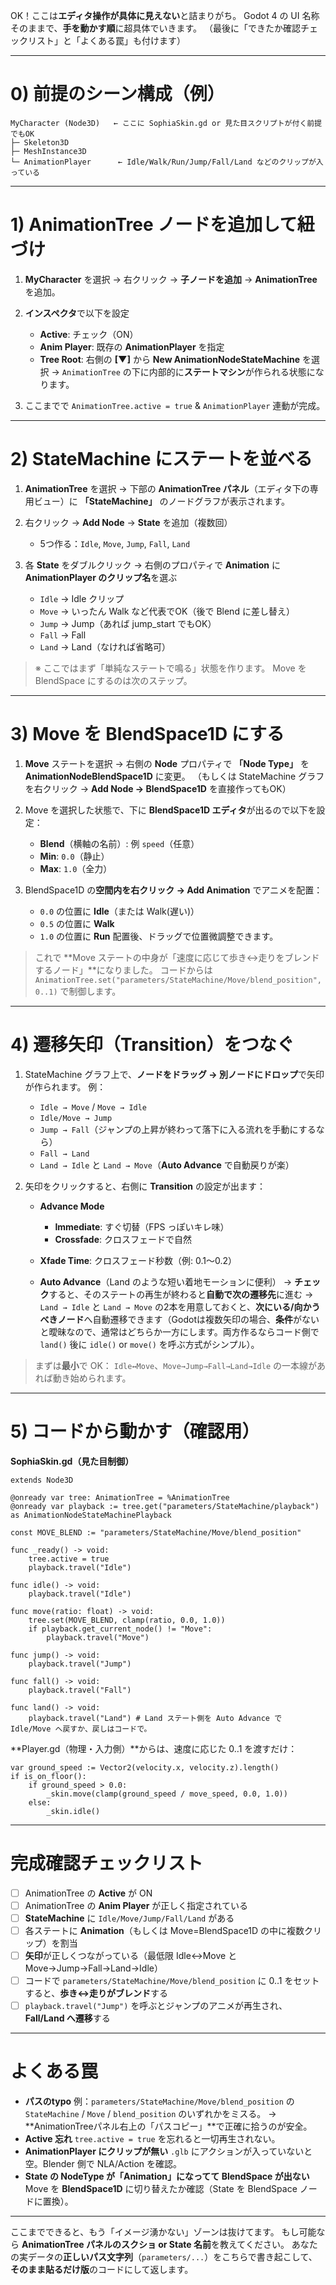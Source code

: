 OK！ここは**エディタ操作が具体に見えない**と詰まりがち。
Godot 4 の UI 名称そのままで、**手を動かす順**に超具体でいきます。
（最後に「できたか確認チェックリスト」と「よくある罠」も付けます）

---

# 0) 前提のシーン構成（例）

```
MyCharacter (Node3D)   ← ここに SophiaSkin.gd or 見た目スクリプトが付く前提でもOK
├─ Skeleton3D
├─ MeshInstance3D
└─ AnimationPlayer      ← Idle/Walk/Run/Jump/Fall/Land などのクリップが入っている
```

---

# 1) AnimationTree ノードを追加して紐づけ

1. **MyCharacter** を選択 → 右クリック → **子ノードを追加** → **AnimationTree** を追加。
2. **インスペクタ**で以下を設定

   * **Active**: チェック（ON）
   * **Anim Player**: 既存の **AnimationPlayer** を指定
   * **Tree Root**: 右側の **\[▼]** から **New AnimationNodeStateMachine** を選択
     → `AnimationTree` の下に内部的に**ステートマシン**が作られる状態になります。
3. ここまでで `AnimationTree.active = true` & `AnimationPlayer` 連動が完成。

---

# 2) StateMachine にステートを並べる

1. **AnimationTree** を選択 → 下部の **AnimationTree パネル**（エディタ下の専用ビュー）に
   **「StateMachine」** のノードグラフが表示されます。
2. 右クリック → **Add Node** → **State** を追加（複数回）

   * 5つ作る：`Idle`, `Move`, `Jump`, `Fall`, `Land`
3. 各 **State** をダブルクリック → 右側のプロパティで
   **Animation** に **AnimationPlayer のクリップ名**を選ぶ

   * `Idle` → Idle クリップ
   * `Move` → いったん Walk など代表でOK（後で Blend に差し替え）
   * `Jump` → Jump（あれば jump\_start でもOK）
   * `Fall` → Fall
   * `Land` → Land（なければ省略可）

> ※ ここではまず「単純なステートで鳴る」状態を作ります。
> Move を BlendSpace にするのは次のステップ。

---

# 3) Move を BlendSpace1D にする

1. **Move** ステートを選択 → 右側の **Node** プロパティで
   **「Node Type」** を **AnimationNodeBlendSpace1D** に変更。
   （もしくは StateMachine グラフを右クリック → **Add Node → BlendSpace1D** を直接作ってもOK）
2. Move を選択した状態で、下に **BlendSpace1D エディタ**が出るので以下を設定：

   * **Blend**（横軸の名前）: 例 `speed`（任意）
   * **Min**: `0.0`（静止）
   * **Max**: `1.0`（全力）
3. BlendSpace1D の**空間内を右クリック → Add Animation** でアニメを配置：

   * `0.0` の位置に **Idle**（または Walk(遅い)）
   * `0.5` の位置に **Walk**
   * `1.0` の位置に **Run**
     配置後、ドラッグで位置微調整できます。

> これで \*\*Move ステートの中身が「速度に応じて歩き↔走りをブレンドするノード」\*\*になりました。
> コードからは `AnimationTree.set("parameters/StateMachine/Move/blend_position", 0..1)` で制御します。

---

# 4) 遷移矢印（Transition）をつなぐ

1. StateMachine グラフ上で、**ノードをドラッグ → 別ノードにドロップ**で矢印が作られます。
   例：

   * `Idle → Move` / `Move → Idle`
   * `Idle/Move → Jump`
   * `Jump → Fall`（ジャンプの上昇が終わって落下に入る流れを手動にするなら）
   * `Fall → Land`
   * `Land → Idle` と `Land → Move`（**Auto Advance** で自動戻りが楽）
2. 矢印をクリックすると、右側に **Transition** の設定が出ます：

   * **Advance Mode**

     * **Immediate**: すぐ切替（FPS っぽいキレ味）
     * **Crossfade**: クロスフェードで自然
   * **Xfade Time**: クロスフェード秒数（例: 0.1～0.2）
   * **Auto Advance**（Land のような短い着地モーションに便利）
     → **チェック**すると、そのステートの再生が終わると**自動で次の遷移先**に進む
     → `Land → Idle` と `Land → Move` の2本を用意しておくと、**次にいる/向かうべきノード**へ自動遷移できます（Godotは複数矢印の場合、**条件**がないと曖昧なので、通常はどちらか一方にします。両方作るならコード側で `land()` 後に `idle()` or `move()` を呼ぶ方式がシンプル）。

> まずは**最小**で OK：
> `Idle↔Move`、`Move→Jump→Fall→Land→Idle` の一本線があれば動き始められます。

---

# 5) コードから動かす（確認用）

**SophiaSkin.gd（見た目制御）**

```gdscript
extends Node3D

@onready var tree: AnimationTree = %AnimationTree
@onready var playback := tree.get("parameters/StateMachine/playback") as AnimationNodeStateMachinePlayback

const MOVE_BLEND := "parameters/StateMachine/Move/blend_position"

func _ready() -> void:
	tree.active = true
	playback.travel("Idle")

func idle() -> void:
	playback.travel("Idle")

func move(ratio: float) -> void:
	tree.set(MOVE_BLEND, clamp(ratio, 0.0, 1.0))
	if playback.get_current_node() != "Move":
		playback.travel("Move")

func jump() -> void:
	playback.travel("Jump")

func fall() -> void:
	playback.travel("Fall")

func land() -> void:
	playback.travel("Land") # Land ステート側を Auto Advance で Idle/Move へ戻すか、戻しはコードで。
```

\*\*Player.gd（物理・入力側）\*\*からは、速度に応じた 0..1 を渡すだけ：

```gdscript
var ground_speed := Vector2(velocity.x, velocity.z).length()
if is_on_floor():
	if ground_speed > 0.0:
		_skin.move(clamp(ground_speed / move_speed, 0.0, 1.0))
	else:
		_skin.idle()
```

---

# 完成確認チェックリスト

* [ ] AnimationTree の **Active** が ON
* [ ] AnimationTree の **Anim Player** が正しく指定されている
* [ ] **StateMachine** に `Idle/Move/Jump/Fall/Land` がある
* [ ] 各ステートに **Animation**（もしくは Move=BlendSpace1D の中に複数クリップ）を割当
* [ ] **矢印**が正しくつながっている（最低限 Idle↔Move と Move→Jump→Fall→Land→Idle）
* [ ] コードで `parameters/StateMachine/Move/blend_position` に 0..1 をセットすると、**歩き↔走りがブレンド**する
* [ ] `playback.travel("Jump")` を呼ぶとジャンプのアニメが再生され、**Fall/Land へ遷移**する

---

# よくある罠

* **パスのtypo**
  例：`parameters/StateMachine/Move/blend_position` の `StateMachine` / `Move` / `blend_position` のいずれかをミスる。
  → \*\*AnimationTreeパネル右上の「パスコピー」\*\*で正確に拾うのが安全。
* **Active 忘れ**
  `tree.active = true` を忘れると一切再生されない。
* **AnimationPlayer にクリップが無い**
  `.glb` にアクションが入っていないと空。Blender 側で NLA/Action を確認。
* **State の NodeType が「Animation」になってて BlendSpace が出ない**
  Move を **BlendSpace1D** に切り替えたか確認（State を BlendSpace ノードに置換）。

---

ここまでできると、もう「イメージ湧かない」ゾーンは抜けてます。
もし可能なら **AnimationTree パネルのスクショ or State 名前**を教えてください。
あなたの実データの**正しいパス文字列**（`parameters/...`）をこちらで書き起こして、**そのまま貼るだけ版**のコードにして返します。

